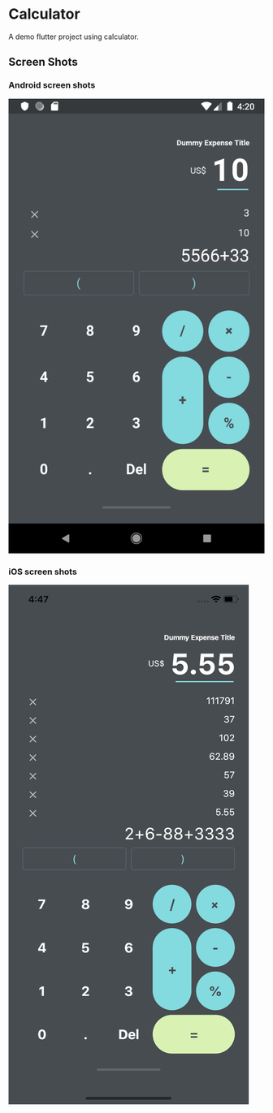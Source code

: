 # Calculator

A demo flutter project using calculator.

## Screen Shots

### Android screen shots
![](flutter_02.png)

### iOS screen shots
![](flutter_03.png)